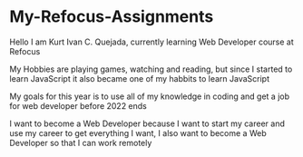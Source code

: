 # My-Refocus-Assignments

Hello I am Kurt Ivan C. Quejada, currently learning Web Developer course at Refocus

My Hobbies are playing games, watching and reading, but since I started to learn JavaScript it also became one of my habbits to learn JavaScript

My goals for this year is to use all of my knowledge in coding and get a job for web developer before 2022 ends

I want to become a Web Developer because I want to start my career and use my career to get everything I want, I also want to become a Web Developer so that I can work remotely
